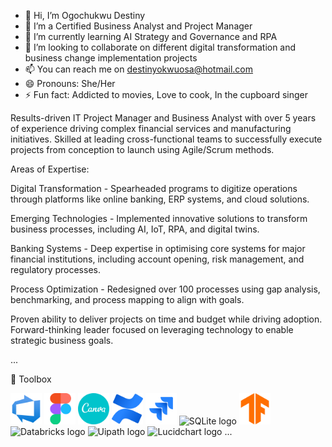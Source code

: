 - 👋 Hi, I’m Ogochukwu Destiny
- 👀 I’m a Certified Business Analyst and Project Manager
- 🌱 I’m currently learning AI Strategy and Governance and RPA
- 💞️ I’m looking to collaborate on different digital transformation and business change implementation projects 
- 📫 You can reach me on destinyokwuosa@hotmail.com
- 😄 Pronouns: She/Her
- ⚡ Fun fact: Addicted to movies, Love to cook, 
      In the cupboard singer
<!--- 
Ztiny11/Ztiny11 is a ✨ special ✨ repository because its `README.md` (this file) appears on your GitHub profile.
You can click the Preview link to take a look at your changes.
---> Results-driven IT Project Manager and Business Analyst with over 5 years of experience driving complex financial services and manufacturing initiatives. Skilled at leading cross-functional teams to successfully execute projects from conception to launch using Agile/Scrum methods.

Areas of Expertise:

Digital Transformation - Spearheaded programs to digitize operations through platforms like online banking, ERP systems, and cloud solutions.

Emerging Technologies - Implemented innovative solutions to transform business processes, including AI, IoT, RPA, and digital twins.

Banking Systems - Deep expertise in optimising core systems for major financial institutions, including account opening, risk management, and regulatory processes.

Process Optimization - Redesigned over 100 processes using gap analysis, benchmarking, and process mapping to align with goals.

Proven ability to deliver projects on time and budget while driving adoption. Forward-thinking leader focused on leveraging technology to enable strategic business goals.

...

🧰 Toolbox

<img src="https://github.com/devicons/devicon/blob/master/icons/azuredevops/azuredevops-original.svg" alt="azuredevops logo" width="50" Height="50" /> <img src="https://github.com/devicons/devicon/blob/master/icons/figma/figma-original.svg" alt="Figma logo" width="50" Height="50" /> <img src="https://github.com/devicons/devicon/blob/master/icons/canva/canva-original.svg" alt="Canva logo" width="50" Height= "50" /> <img src="https://github.com/devicons/devicon/blob/master/icons/confluence/confluence-original.svg" alt="confluence logo" width="50" Height="50" /> <img src="https://github.com/devicons/devicon/blob/master/icons/jira/jira-original.svg" alt="Jira logo" width="50" Height="50" /> <img src="https://seeklogo.com/images/S/sqlite-logo-5E9F462E6A-seeklogo.com.png" alt="SQLite logo" width="50" Height="50" /> <img src="https://github.com/devicons/devicon/blob/master/icons/tensorflow/tensorflow-original.svg" alt="tensorflow logo" width="50" Height="50" /> <img src="https://seeklogo.com/images/D/databricks-logo-2F2F1E37DB-seeklogo.com.png" alt="Databricks logo" width="50" Height="50" />
<img src="https://seeklogo.com/images/U/uipath-logo-A1C4FA204C-seeklogo.com.png" alt="Uipath logo" width="50" Height="50" /> <img src="https://upload.wikimedia.org/wikipedia/commons/9/96/Lucidchart-logo.svg" alt="Lucidchart logo" width="100" Height="100" /> 
...
